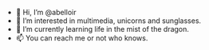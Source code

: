 - 👋 Hi, I’m @abelloir
- 👀 I’m interested in multimedia, unicorns and sunglasses. 
- 🌱 I’m currently learning life in the mist of the dragon.
- 📫 You can reach me or not who knows.

<!---
abelloir/abelloir is a ✨ special ✨ repository because its `README.md` (this file) appears on your GitHub profile.
You can click the Preview link to take a look at your changes.
--->
